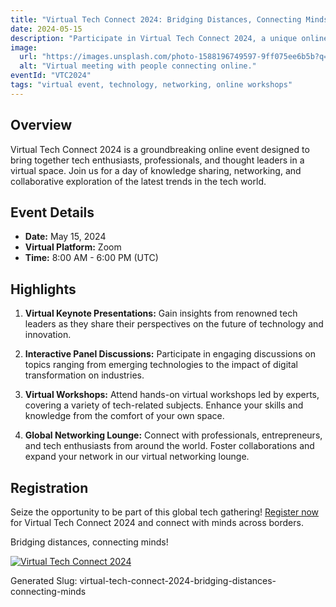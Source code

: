 ```yaml
---
title: "Virtual Tech Connect 2024: Bridging Distances, Connecting Minds"
date: 2024-05-15
description: "Participate in Virtual Tech Connect 2024, a unique online event that transcends geographical boundaries. Engage in insightful discussions, attend virtual workshops, and connect with tech enthusiasts and industry leaders from around the globe."
image:
  url: "https://images.unsplash.com/photo-1588196749597-9ff075ee6b5b?q=80&w=1974&auto=format&fit=crop&ixlib=rb-4.0.3&ixid=M3wxMjA3fDB8MHxwaG90by1wYWdlfHx8fGVufDB8fHx8fA%3D%3D"
  alt: "Virtual meeting with people connecting online."
eventId: "VTC2024"
tags: "virtual event, technology, networking, online workshops"
---
```


## Overview

Virtual Tech Connect 2024 is a groundbreaking online event designed to bring together tech enthusiasts, professionals, and thought leaders in a virtual space. Join us for a day of knowledge sharing, networking, and collaborative exploration of the latest trends in the tech world.

## Event Details

- **Date:** May 15, 2024
- **Virtual Platform:** Zoom
- **Time:** 8:00 AM - 6:00 PM (UTC)

## Highlights

1. **Virtual Keynote Presentations:** Gain insights from renowned tech leaders as they share their perspectives on the future of technology and innovation.

2. **Interactive Panel Discussions:** Participate in engaging discussions on topics ranging from emerging technologies to the impact of digital transformation on industries.

3. **Virtual Workshops:** Attend hands-on virtual workshops led by experts, covering a variety of tech-related subjects. Enhance your skills and knowledge from the comfort of your own space.

4. **Global Networking Lounge:** Connect with professionals, entrepreneurs, and tech enthusiasts from around the world. Foster collaborations and expand your network in our virtual networking lounge.

## Registration

Seize the opportunity to be part of this global tech gathering! [Register now](/events) for Virtual Tech Connect 2024 and connect with minds across borders.

Bridging distances, connecting minds!

[![Virtual Tech Connect 2024](https://images.unsplash.com/photo-1588196749597-9ff075ee6b5b?q=80&w=1974&auto=format&fit=crop&ixlib=rb-4.0.3&ixid=M3wxMjA3fDB8MHxwaG90by1wYWdlfHx8fGVufDB8fHx8fA%3D%3D)](#)

Generated Slug: virtual-tech-connect-2024-bridging-distances-connecting-minds
